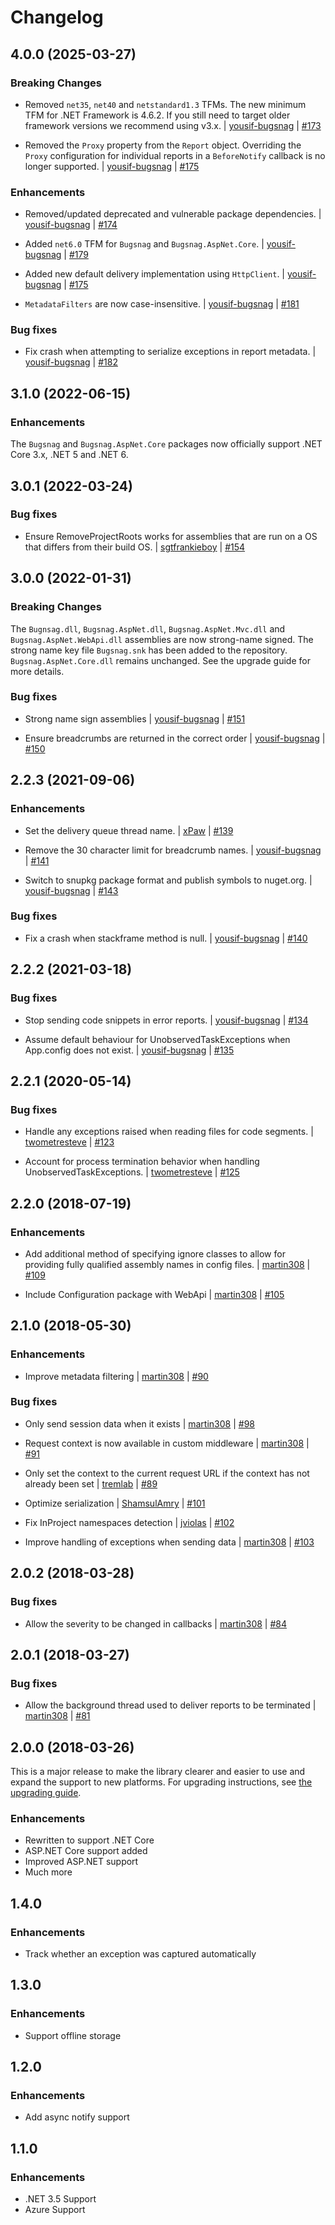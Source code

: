 Changelog
=========

## 4.0.0 (2025-03-27)

### Breaking Changes

* Removed `net35`, `net40` and `netstandard1.3` TFMs. The new minimum TFM for .NET Framework is 4.6.2. If you still need to target older framework versions we recommend using v3.x.
  | [yousif-bugsnag](https://github.com/yousif-bugsnag)
  | [#173](https://github.com/bugsnag/bugsnag-dotnet/pull/173)
  
* Removed the `Proxy` property from the `Report` object. Overriding the `Proxy` configuration for individual reports in a `BeforeNotify` callback is no longer supported.
  | [yousif-bugsnag](https://github.com/yousif-bugsnag)
  | [#175](https://github.com/bugsnag/bugsnag-dotnet/pull/175)
    
### Enhancements

* Removed/updated deprecated and vulnerable package dependencies.
  | [yousif-bugsnag](https://github.com/yousif-bugsnag)
  | [#174](https://github.com/bugsnag/bugsnag-dotnet/pull/174)
  
* Added `net6.0` TFM for `Bugsnag` and `Bugsnag.AspNet.Core`.
  | [yousif-bugsnag](https://github.com/yousif-bugsnag)
  | [#179](https://github.com/bugsnag/bugsnag-dotnet/pull/179)
  
* Added new default delivery implementation using `HttpClient`.
  | [yousif-bugsnag](https://github.com/yousif-bugsnag)
  | [#175](https://github.com/bugsnag/bugsnag-dotnet/pull/175)

* `MetadataFilters` are now case-insensitive.
  | [yousif-bugsnag](https://github.com/yousif-bugsnag)
  | [#181](https://github.com/bugsnag/bugsnag-dotnet/pull/181)
  
### Bug fixes

* Fix crash when attempting to serialize exceptions in report metadata.
  | [yousif-bugsnag](https://github.com/yousif-bugsnag)
  | [#182](https://github.com/bugsnag/bugsnag-dotnet/pull/182)
  
## 3.1.0 (2022-06-15)

### Enhancements

The `Bugsnag` and `Bugsnag.AspNet.Core` packages now officially support .NET Core 3.x, .NET 5 and .NET 6.

## 3.0.1 (2022-03-24)

### Bug fixes

* Ensure RemoveProjectRoots works for assemblies that are run on a OS that differs from their build OS.
  | [sgtfrankieboy](https://github.com/sgtfrankieboy)
  | [#154](https://github.com/bugsnag/bugsnag-dotnet/pull/154)

## 3.0.0 (2022-01-31)

### Breaking Changes
 
The `Bugnsag.dll`, `Bugsnag.AspNet.dll`, `Bugsnag.AspNet.Mvc.dll` and `Bugsnag.AspNet.WebApi.dll` assemblies are now strong-name signed. The strong name key file `Bugsnag.snk` has been added to the repository. `Bugsnag.AspNet.Core.dll` remains unchanged. See the upgrade guide for more details.

### Bug fixes

* Strong name sign assemblies
  | [yousif-bugsnag](https://github.com/yousif-bugsnag)
  | [#151](https://github.com/bugsnag/bugsnag-dotnet/pull/151)
  
* Ensure breadcrumbs are returned in the correct order
  | [yousif-bugsnag](https://github.com/yousif-bugsnag)
  | [#150](https://github.com/bugsnag/bugsnag-dotnet/pull/150)

## 2.2.3 (2021-09-06)

### Enhancements

* Set the delivery queue thread name.
  | [xPaw](https://github.com/xPaw)
  | [#139](https://github.com/bugsnag/bugsnag-dotnet/pull/139)

* Remove the 30 character limit for breadcrumb names.
  | [yousif-bugsnag](https://github.com/yousif-bugsnag)
  | [#141](https://github.com/bugsnag/bugsnag-dotnet/pull/141)

* Switch to snupkg package format and publish symbols to nuget.org.
  | [yousif-bugsnag](https://github.com/yousif-bugsnag)
  | [#143](https://github.com/bugsnag/bugsnag-dotnet/pull/143)

### Bug fixes

* Fix a crash when stackframe method is null.
  | [yousif-bugsnag](https://github.com/yousif-bugsnag)
  | [#140](https://github.com/bugsnag/bugsnag-dotnet/pull/140)

## 2.2.2 (2021-03-18)

### Bug fixes

* Stop sending code snippets in error reports.
  | [yousif-bugsnag](https://github.com/yousif-bugsnag)
  | [#134](https://github.com/bugsnag/bugsnag-dotnet/pull/134)

* Assume default behaviour for UnobservedTaskExceptions when App.config does not exist.
  | [yousif-bugsnag](https://github.com/yousif-bugsnag)
  | [#135](https://github.com/bugsnag/bugsnag-dotnet/pull/135)

## 2.2.1 (2020-05-14)

### Bug fixes

* Handle any exceptions raised when reading files for code segments.
  | [twometresteve](https://github.com/twometresteve)
  | [#123](https://github.com/bugsnag/bugsnag-dotnet/pull/123)

* Account for process termination behavior when handling UnobservedTaskExceptions.
  | [twometresteve](https://github.com/twometresteve)
  | [#125](https://github.com/bugsnag/bugsnag-dotnet/pull/125)

## 2.2.0 (2018-07-19)

### Enhancements

* Add additional method of specifying ignore classes to allow for providing fully qualified assembly names in config files.
  | [martin308](https://github.com/martin308)
  | [#109](https://github.com/bugsnag/bugsnag-dotnet/pull/109)

* Include Configuration package with WebApi
  | [martin308](https://github.com/martin308)
  | [#105](https://github.com/bugsnag/bugsnag-dotnet/pull/105)

## 2.1.0 (2018-05-30)

### Enhancements

* Improve metadata filtering
  | [martin308](https://github.com/martin308)
  | [#90](https://github.com/bugsnag/bugsnag-dotnet/pull/90)

### Bug fixes

* Only send session data when it exists
  | [martin308](https://github.com/martin308)
  | [#98](https://github.com/bugsnag/bugsnag-dotnet/pull/98)

* Request context is now available in custom middleware
  | [martin308](https://github.com/martin308)
  | [#91](https://github.com/bugsnag/bugsnag-dotnet/pull/91)

* Only set the context to the current request URL if the context has not already been set
  | [tremlab](https://github.com/tremlab)
  | [#89](https://github.com/bugsnag/bugsnag-dotnet/pull/89)

* Optimize serialization
  | [ShamsulAmry](https://github.com/ShamsulAmry)
  | [#101](https://github.com/bugsnag/bugsnag-dotnet/pull/101)

* Fix InProject namespaces detection
  | [jviolas](https://github.com/jviolas)
  | [#102](https://github.com/bugsnag/bugsnag-dotnet/pull/102)

* Improve handling of exceptions when sending data
  | [martin308](https://github.com/martin308)
  | [#103](https://github.com/bugsnag/bugsnag-dotnet/pull/103)

## 2.0.2 (2018-03-28)

### Bug fixes

* Allow the severity to be changed in callbacks
  | [martin308](https://github.com/martin308)
  | [#84](https://github.com/bugsnag/bugsnag-dotnet/pull/84)

## 2.0.1 (2018-03-27)

### Bug fixes

* Allow the background thread used to deliver reports to be terminated
  | [martin308](https://github.com/martin308)
  | [#81](https://github.com/bugsnag/bugsnag-dotnet/pull/81)

## 2.0.0 (2018-03-26)

This is a major release to make the library clearer and easier to use and expand the support to new platforms. For upgrading instructions, see [the upgrading guide](UPGRADING.md#1x-to-2x).

### Enhancements

* Rewritten to support .NET Core
* ASP.NET Core support added
* Improved ASP.NET support
* Much more

## 1.4.0

### Enhancements

* Track whether an exception was captured automatically

## 1.3.0

### Enhancements

* Support offline storage

## 1.2.0

### Enhancements

* Add async notify support

## 1.1.0

### Enhancements

* .NET 3.5 Support
* Azure Support
